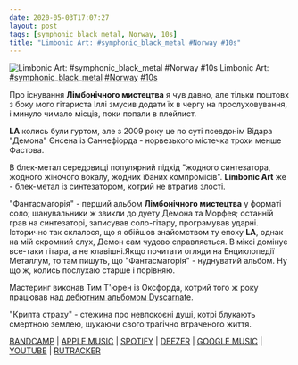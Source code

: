 ```yaml
---
date: 2020-05-03T17:07:27
layout: post
tags: [symphonic_black_metal, Norway, 10s]
title: "Limbonic Art: #symphonic_black_metal #Norway #10s"
---
```

![Limbonic Art: #symphonic_black_metal #Norway #10s](https://res.cloudinary.com/vast-space-unexplored/image/upload/q_auto,dpr_auto,w_auto/photos/photo_958_03-05-2020_17-07-27.jpg)
Limbonic Art: [#symphonic_black_metal](/tags/#symphonic_black_metal) [#Norway](/tags/#Norway) [#10s](/tags/#10s)

Про існування **Лімбонічного мистецтва** я чув давно, але тільки поштовх з боку мого гітариста Іллі змусив додати їх в чергу на прослуховування, і минуло чимало місців, поки попали в плейлист.

**LA** колись були гуртом, але з 2009 року це по суті псевдонім Відара &quot;Демона&quot; Єнсена із Саннефіорда - норвезького містечка трохи менше Фастова.

В блек-метал середовищі популярний підхід &quot;жодного синтезатора, жодного жіночого вокалу, жодних їбаних компромісів&quot;. **Limbonic Art** же - блек-метал із синтезатором, котрий не втратив злості.

&quot;Фантасмагорія&quot; - перший альбом **Лімбонічного мистецтва** у форматі соло; шанувальники ж звикли до дуету Демона та Морфея; останній грав на синтезаторі, записував соло-гітару, програмував ударні. Історично так склалося, що я обійшов знайомством ту епоху **LA**, однак на мій скромний слух, Демон сам чудово справляється. В міксі домінує все-таки гітара, а не клавішні.Якщо почитати огляди на Енциклопедії Металлум, то там пишуть, що &quot;Фантасмагорія&quot; - нуднуватий альбом. Ну що ж, колись послухаю старше і порівняю.

Мастеринг виконав Тим Т&#39;юрен із Оксфорда, котрий того ж року працював над [дебютним альбомом Dyscarnate](/2020-04-18-dyscarnate--death-metal-brutal-death-metal-united-kingdom).

&quot;Крипта страху&quot; - стежина про невпокоєні душі, котрі блукають смертною землею, шукаючи свого трагічно втраченого життя.

[BANDCAMP](https://candlelightrecordsuk.bandcamp.com/album/phantasmagoria) \| [APPLE MUSIC](https://music.apple.com/ru/album/phantasmagoria/1443778433) \| [SPOTIFY](https://open.spotify.com/album/7ckmuduwrnfQ6vpzLCWJbN) \| [DEEZER](https://www.deezer.com/album/39557741?utm_source=deezer&amp;utm_content=album-39557741&amp;utm_term=1601611822_1588514760&amp;utm_medium=web) \| [GOOGLE MUSIC](https://play.google.com/music/m/Bv7tio33zspj4s2rjmtvcbcj4ai?t=Phantasmagoria_-_Limbonic_Art) \| [YOUTUBE](https://www.youtube.com/playlist?list=OLAK5uy_n8HyMV9Hku_wh4J0NRb23StjAkEBIr34k) \| [RUTRACKER](https://rutracker.org/forum/viewtopic.php?t=3156597)